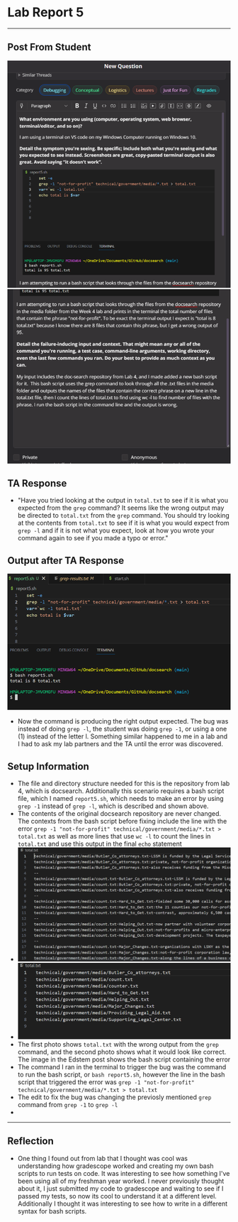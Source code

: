 # **Lab Report 5**
---
## Post From Student
![Image](photo1.1.png)
![Image](photo1.2.png)
## TA Response
- "Have you tried looking at the output in `total.txt` to see if it is what you expected from the `grep` command? It seems like the wrong output may be directed to `total.txt` from the `grep` command. You should try looking at the contents from `total.txt` to see if it is what you would expect from `grep -l` and if it is not what you expect, look at how you wrote your command again to see if you made a typo or error."
## Output after TA Response
![Image](photo1.3.png)
- Now the command is producing the right output expected. The bug was instead of doing `grep -l`, the student was doing `grep -1`, or using a one (1) instead of the letter l. Something similar happened to me in a lab and I had to ask my lab partners and the TA until the error was discovered. 
## Setup Information
- The file and directory structure needed for this is the repository from lab 4, which is docsearch. Additionally this scenario requires a bash script file, which I named `report5.sh`, which needs to make an error by using `grep -1` instead of `grep -l`, which is described  and shown above.
- The contents of the original docsearch repository are never changed. The contexts from the bash script before fixing include the line with the error `grep -1 "not-for-profit" technical/government/media/*.txt > total.txt` as well as more lines that use `wc -l` to count the lines in `total.txt` and use this output in the final `echo` statement
- ![Image](photo1.5.png)
- ![Image](photo1.4.png)
- The first photo shows `total.txt` with the wrong output from the `grep` command, and the second photo shows what it would look like correct. The image in the Edstem post shows the bash script containing the error
- The command I ran in the terminal to trigger the bug was the command to run the bash script, or `bash report5.sh`, however the line in the bash script that triggered the error was `grep -1 "not-for-profit" technical/government/media/*.txt > total.txt`
- The edit to fix the bug was changing the previosly mentioned `grep` command from `grep -1` to `grep -l`
- 
---
## Reflection
- One thing I found out from lab that I thought was cool was understanding how gradescope worked and creating my own bash scripts to run tests on code. It was interesting to see how something I've been using all of my freshman year worked. I never previously thought about it, I just submitted my code to gradescope and waiting to see if I passed my tests, so now its cool to understand it at a different level. Additionally I thought it was interesting to see how to write in a different syntax for bash scripts. 
